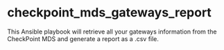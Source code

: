 # checkpoint_mds_gateways_report
This Ansible playbook will retrieve all your gateways information from the CheckPoint MDS and generate a report as a .csv file.
